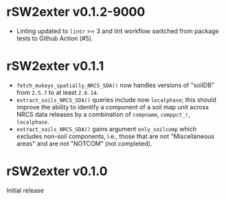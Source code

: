# rSW2exter v0.1.2-9000
* Linting updated to `lintr` >= 3 and
  lint workflow switched from package tests to Github Action (#5).


# rSW2exter v0.1.1
* `fetch_mukeys_spatially_NRCS_SDA()` now handles versions of "soilDB"
   from `2.5.7` to at least `2.6.14`.
* `extract_soils_NRCS_SDA()` queries include now `localphase`;
   this should improve the ability to identify a component of a soil map unit
   across NRCS data releases by a combination of
   `compname`, `comppct_r`, `localphase`.
* `extract_soils_NRCS_SDA()` gains argument `only_soilcomp` which excludes
  non-soil components, i.e., those that are not "Miscellaneous areas" and
  are not "NOTCOM" (not completed).

# rSW2exter v0.1.0
Initial release
